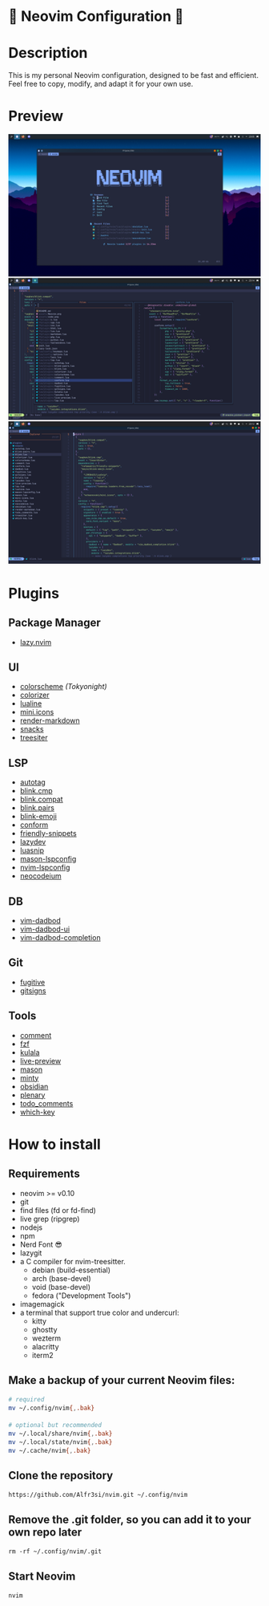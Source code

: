 # 🐣 Neovim Configuration 🐤

# Description

This is my personal Neovim configuration, designed to be fast and efficient. Feel free to copy, modify, and adapt it for your own use.

# Preview

![image](assets/Neovim.png)
![image2](assets/config.png)
![image2](assets/code.png)

# Plugins

## Package Manager

- [lazy.nvim ](https://github.com/folke/lazy.nvim)

## UI

- [colorscheme](https://github.com/folke/tokyonight.nvim) _(Tokyonight)_
- [colorizer](https://github.com/norcalli/nvim-colorizer.lua)
- [lualine](https://github.com/nvim-lualine/lualine.nvim)
- [mini.icons](https://github.com/echasnovski/mini.icons)
- [render-markdown](https://github.com/MeanderingProgrammer/render-markdown.nvim)
- [snacks](https://github.com/folke/snacks.nvim)
- [treesiter](https://github.com/nvim-treesitter/nvim-treesitter)

## LSP

- [autotag](https://github.com/windwp/nvim-ts-autotag)
- [blink.cmp](https://github.com/saghen/blink.cmp)
- [blink.compat](https://github.com/Saghen/blink.compat)
- [blink.pairs](https://github.com/Saghen/blink.pairs)
- [blink-emoji](https://github.com/moyiz/blink-emoji.nvim)
- [conform](https://github.com/stevearc/conform.nvim)
- [friendly-snippets](https://github.com/rafamadriz/friendly-snippets)
- [lazydev](https://github.com/folke/lazydev.nvim)
- [luasnip](https://github.com/L3MON4D3/LuaSnip)
- [mason-lspconfig](https://github.com/mason-org/mason-lspconfig.nvim)
- [nvim-lspconfig](https://github.com/neovim/nvim-lspconfig)
- [neocodeium](https://github.com/monkoose/neocodeium)

## DB

- [vim-dadbod](https://github.com/tpope/vim-dadbod)
- [vim-dadbod-ui](https://github.com/kristijanhusak/vim-dadbod-ui)
- [vim-dadbod-completion](https://github.com/kristijanhusak/vim-dadbod-completion)

## Git

- [fugitive](https://github.com/tpope/vim-fugitive)
- [gitsigns](https://github.com/lewis6991/gitsigns.nvim)

## Tools

- [comment](https://github.com/numToStr/Comment.nvim)
- [fzf](https://github.com/ibhagwan/fzf-lua)
- [kulala](https://github.com/mistweaverco/kulala.nvim)
- [live-preview](https://github.com/brianhuster/live-preview.nvim)
- [mason](https://github.com/mason-org/mason.nvim)
- [minty](https://github.com/nvzone/minty)
- [obsidian](https://github.com/epwalsh/obsidian.nvim)
- [plenary](https://github.com/nvim-lua/plenary.nvim)
- [todo_comments](https://github.com/folke/todo-comments.nvim)
- [which-key](https://github.com/folke/which-key.nvim)

# How to install

## Requirements

- neovim >= v0.10
- git
- find files (fd or fd-find)
- live grep (ripgrep)
- nodejs
- npm
- Nerd Font 😎
- lazygit
- a C compiler for nvim-treesitter.
  - debian (build-essential)
  - arch (base-devel)
  - void (base-devel)
  - fedora ("Development Tools")
- imagemagick
- a terminal that support true color and undercurl:
  - kitty
  - ghostty
  - wezterm
  - alacritty
  - iterm2

## Make a backup of your current Neovim files:

```bash
# required
mv ~/.config/nvim{,.bak}

# optional but recommended
mv ~/.local/share/nvim{,.bak}
mv ~/.local/state/nvim{,.bak}
mv ~/.cache/nvim{,.bak}
```

## Clone the repository

    https://github.com/Alfr3si/nvim.git ~/.config/nvim

## Remove the .git folder, so you can add it to your own repo later

    rm -rf ~/.config/nvim/.git

## Start Neovim

    nvim
